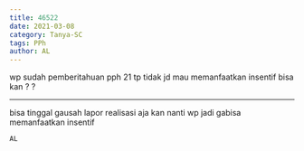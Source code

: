 ```yaml
---
title: 46522
date: 2021-03-08
category: Tanya-SC
tags: PPh
author: AL
---
```


wp sudah pemberitahuan pph 21 tp tidak jd mau memanfaatkan insentif bisa kan ? ?

---

bisa tinggal gausah lapor realisasi aja kan nanti wp jadi gabisa memanfaatkan insentif

`AL`
